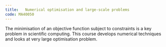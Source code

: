 ```yaml
---
title:   Numerical optimisation and large-scale problems
code: MA40050
---
```

The minimisation of an objective function subject to constraints is a key problem in scientific computing. This course develops numerical techniques and looks at very large optimisation problem.